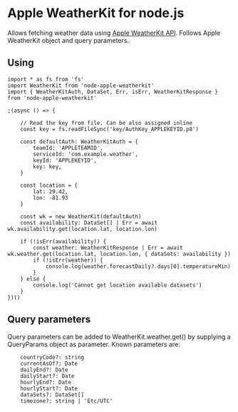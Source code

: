 # Apple WeatherKit for node.js

Allows fetching weather data using [Apple WeatherKit API](https://developer.apple.com/documentation/weatherkitrestapi/).
Follows Apple WeatherKit object and query parameters.

## Using
```
import * as fs from 'fs'
import WeatherKit from 'node-apple-weatherkit'
import { WeatherKitAuth, DataSet, Err, isErr, WeatherKitResponse } from 'node-apple-weatherkit'

;(async () => {

    // Read the key from file. Can be also assigned inline
    const key = fs.readFileSync('key/AuthKey_APPLEKEYID.p8')

    const defaultAuth: WeatherKitAuth = {
        teamId: 'APPLETEAMID',
        serviceId: 'com.example.weather',
        keyId: 'APPLEKEYID',
        key: key,
    }

    const location = {
        lat: 29.42,
        lon: -81.93
    }

    const wk = new WeatherKit(defaultAuth)
    const availability: DataSet[] | Err = await wk.availability.get(location.lat, location.lon)

    if (!isErr(availability)) {
        const weather: WeatherKitResponse | Err = await wk.weather.get(location.lat, location.lon, { dataSets: availability })
        if (!isErr(weather)) {
            console.log(weather.forecastDaily?.days[0].temperatureMin)
        }
    } else {
        console.log('Cannot get location available datasets')
    }
})()
```

## Query parameters

Query parameters can be added to WeatherKit.weather.get() by supplying a QueryParams object as parameter. Known parameters are:

```
    countryCode?: string
    currentAsOf?: Date
    dailyEnd?: Date
    dailyStart?: Date
    hourlyEnd?: Date
    hourlyStart?: Date
    dataSets?: DataSet[]
    timezone?: string | 'Etc/UTC'
```


